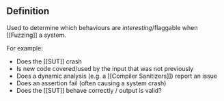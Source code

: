 ## Definition
Used to determine which behaviours are *interesting*/flaggable when [[Fuzzing]] a system.

For example:
- Does the [[SUT]] crash
- Is new code covered/used by the input that was not previously
- Does a dynamic analysis (e.g. a [[Compiler Sanitizers]]) report an issue
- Does an assertion fail (often causing a system crash)
- Does the [[SUT]] behave correctly / output is valid?